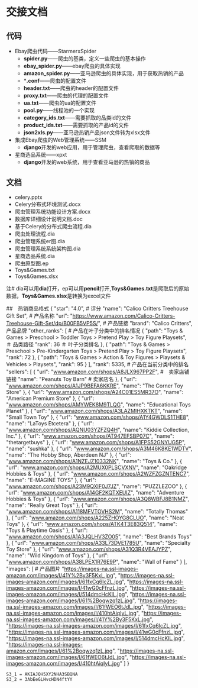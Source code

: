 # 交接文档
## 代码
* Ebay爬虫代码——StarmerxSpider
	- **spider.py**——爬虫的基类，定义一些爬虫的基本操作
	- **ebay_spider.py**——ebay爬虫的具体实现
	- **amazon_spider.py**——亚马逊爬虫的具体实现，用于获取热销的产品
	- ***.conf**——爬虫的配置文件
	- **header.txt**——爬虫的header的配置文件
	- **proxy.txt**——爬虫的代理的配置文件
	- **ua.txt**——爬虫的ua的配置文件
	- **pool.py**——线程池的一个实现
	- **category_ids.txt**——需要抓取的品类id的文件
	- **product_ids.txt**——需要抓取的产品id的文件
	- **json2xls.py**——亚马逊热销产品json文件转为xlsx文件
* 集成Ebay爬虫的Web管理系统——SSM
	- **django**开发的web应用，用于管理爬虫，查看爬取的数据等
* 星商选品系统——xpxt
	- **django**开发的web系统，用于查看亚马逊的热销的商品

## 文档
* celery.pptx
* Celery分布式环境测试.docx
* 爬虫管理系统功能设计方案.docx
* 数据库详细设计说明文档.doc
* 基于Celery的分布式爬虫流程.dia
* 爬虫处理流程.dia
* 爬虫管理系统er图.dia
* 爬虫管理系统系统架构图.dia
* 星商选品系统.dia
* 爬虫原型图.ep
* Toys&Games.txt
* Toys&Games.xlsx

注# dia可以用**dia**打开，ep可以用**pencil**打开,**Toys&Games.txt**是爬取后的原始数据，**Toys&Games.xlsx**是转换为excel文件

##　热销商品格式
	{
    	"star": "4.0",		# 评分
    	"name": "Calico Critters Treehouse Gift Set",		# 产品名称
    	"url": "https://www.amazon.com/Calico-Critters-Treehouse-Gift-Set/dp/B00FB5VP5S/",		# 产品链接
    	"brand": "Calico Critters",		产品品牌
    	"other_ranks": [		# 产品在叶子分类中的排名情况
        {
            "path": "Toys & Games > Preschool > Toddler Toys > Pretend Play > Toy Figure Playsets",		＃ 品类路径
            "rank": 36		＃ 叶子分类排名
        },
        {
            "path": "Toys & Games > Preschool > Pre-Kindergarten Toys > Pretend Play > Toy Figure Playsets",
            "rank": 72
        },
        {
            "path": "Toys & Games > Action & Toy Figures > Playsets & Vehicles > Playsets",
            "rank": 95
        }
    	],
    	"rank": 5335,		# 产品在当前分类中的排名
    	"sellers": [
        {
            "url": "www.amazon.com/shops/A8JLX967PP2F",		#　卖家店铺链接
            "name": "Peanuts Toy Barn"		# 卖家店名
        },
        {
            "url": "www.amazon.com/shops/A1JP9BEFA6KKRE",
            "name": "The Corner Toy Store"
        },
        {
            "url": "www.amazon.com/shops/A24C01ES5MR37O",
            "name": "American Premium Store"
        },
        {
            "url": "www.amazon.com/shops/AMYWEK8M9TLQG",
            "name": "Educational Toys Planet"
        },
        {
            "url": "www.amazon.com/shops/A3LAZMIHXKTKT",
            "name": "Small Town Toy"
        },
        {
            "url": "www.amazon.com/shops/A1Y4GWDLS1THE8",
            "name": "LaToys Etcetera"
        },
        {
            "url": "www.amazon.com/shops/AQNU03YZFZQ4H",
            "name": "Kiddie Collection, Inc."
        },
        {
            "url": "www.amazon.com/shops/AT947EFSBP07C",
            "name": "thetargetbuys"
        },
        {
            "url": "www.amazon.com/shops/A1FPS52GNYUG5P",
            "name": "sushka"
        },
        {
            "url": "www.amazon.com/shops/A3M46K8KE1WDTV",
            "name": "The Hobby Shop, Aberdeen NJ"
        },
        {
            "url": "www.amazon.com/shops/A1NZEJZ10332NK",
            "name": "Toys & Co."
        },
        {
            "url": "www.amazon.com/shops/A2MUX0PLSCVXNV",
            "name": "Oakridge Hobbies & Toys"
        },
        {
            "url": "www.amazon.com/shops/A2WZFZGZNTENC7",
            "name": "E-MAGINE TOYS"
        },
        {
            "url": "www.amazon.com/shops/A23M9QXIF0J7JZ",
            "name": "PUZZLEZOO"
        },
        {
            "url": "www.amazon.com/shops/A14GF2KQTXEUIZ",
            "name": "Adventure Hobbies & Toys"
        },
        {
            "url": "www.amazon.com/shops/A3Q8WBFJ8B1NMZ",
            "name": "Really Great Toys"
        },
        {
            "url": "www.amazon.com/shops/A118MFVTOVHS2M",
            "name": "Totally Thomas"
        },
        {
            "url": "www.amazon.com/shops/A225ZHOYG8CLUO",
            "name": "Neat Toys"
        },
        {
            "url": "www.amazon.com/shops/ATK4T3E83Q514",
            "name": "Toys & Playtime Oasis"
        },
        {
            "url": "www.amazon.com/shops/A1A3JQLHV3ZO05",
            "name": "Best Brands Toys"
        },
        {
            "url": "www.amazon.com/shops/A33L73DVE1785U",
            "name": "Specialty Toy Store"
        },
        {
            "url": "www.amazon.com/shops/A31Q3R4VEAJYPZ",
            "name": "Wild Kingdom of Toys"
        },
        {
            "url": "www.amazon.com/shops/A38LPEX1R76E9P",
            "name": "Wall of Fame"
        }
    	],
    	"images": [		# 产品图片
        	"https://images-na.ssl-images-amazon.com/images/I/41Y%2By3F5KxL.jpg",
        	"https://images-na.ssl-images-amazon.com/images/I/61fxCq6IcZL.jpg",
        	"https://images-na.ssl-images-amazon.com/images/I/41wG0cFfnzL.jpg",
        	"https://images-na.ssl-images-amazon.com/images/I/514dmcHcKlL.jpg",
        	"https://images-na.ssl-images-amazon.com/images/I/61%2Boqwzq1zL.jpg",
        	"https://images-na.ssl-images-amazon.com/images/I/61fWEO6tJdL.jpg",
        	"https://images-na.ssl-images-amazon.com/images/I/410htAiqIyL.jpg",
        	"https://images-na.ssl-images-amazon.com/images/I/41Y%2By3F5KxL.jpg",
        	"https://images-na.ssl-images-amazon.com/images/I/61fxCq6IcZL.jpg",
        	"https://images-na.ssl-images-amazon.com/images/I/41wG0cFfnzL.jpg",
        	"https://images-na.ssl-images-amazon.com/images/I/514dmcHcKlL.jpg",
        	"https://images-na.ssl-images-amazon.com/images/I/61%2Boqwzq1zL.jpg",
        	"https://images-na.ssl-images-amazon.com/images/I/61fWEO6tJdL.jpg",
        	"https://images-na.ssl-images-amazon.com/images/I/410htAiqIyL.jpg"
    	]
	}
```	
S3_1 = AKIAJQH5XY2NHA3SBQNA
S3_2 = 3AbEeGLHvcHDN4ftYY
```